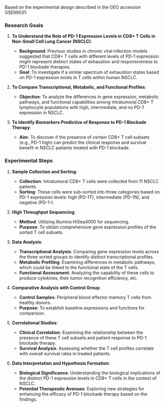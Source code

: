 Based on the experimental design described in the GEO accession GSE99531:

### Research Goals

1. **To Understand the Role of PD-1 Expression Levels in CD8+ T Cells in Non-Small Cell Lung Cancer (NSCLC)**:
   - **Background**: Previous studies in chronic viral infection models suggested that CD8+ T cells with different levels of PD-1 expression might represent distinct states of exhaustion and responsiveness to PD-1 blockade therapies.
   - **Goal**: To investigate if a similar spectrum of exhaustion states based on PD-1 expression exists in T cells within human NSCLC.

2. **To Compare Transcriptional, Metabolic, and Functional Profiles**:
   - **Objective**: To analyze the differences in gene expression, metabolic pathways, and functional capabilities among intratumoral CD8+ T lymphocyte populations with high, intermediate, and no PD-1 expression in NSCLC.

3. **To Identify Biomarkers Predictive of Response to PD-1 Blockade Therapy**:
   - **Aim**: To discover if the presence of certain CD8+ T cell subsets (e.g., PD-1 high) can predict the clinical response and survival benefit in NSCLC patients treated with PD-1 blockade.

### Experimental Steps

1. **Sample Collection and Sorting**:
   - **Collection**: Intratumoral CD8+ T cells were collected from 11 NSCLC patients.
   - **Sorting**: These cells were sub-sorted into three categories based on PD-1 expression levels: high (PD-1T), intermediate (PD-1N), and negative (PD-1-).

2. **High Throughput Sequencing**:
   - **Method**: Utilizing Illumina HiSeq4000 for sequencing.
   - **Purpose**: To obtain comprehensive gene expression profiles of the sorted T cell subsets.

3. **Data Analysis**:
   - **Transcriptional Analysis**: Comparing gene expression levels across the three sorted groups to identify distinct transcriptional profiles.
   - **Metabolic Profiling**: Examining differences in metabolic pathways, which could be linked to the functional state of the T cells.
   - **Functional Assessment**: Analyzing the capability of these cells to produce cytokines, their tumor recognition efficiency, etc.

4. **Comparative Analysis with Control Group**:
   - **Control Samples**: Peripheral blood effector memory T cells from healthy donors.
   - **Purpose**: To establish baseline expressions and functions for comparison.

5. **Correlational Studies**:
   - **Clinical Correlation**: Examining the relationship between the presence of these T cell subsets and patient response to PD-1 blockade therapy.
   - **Survival Analysis**: Assessing whether the T cell profiles correlate with overall survival rates in treated patients.

6. **Data Interpretation and Hypothesis Formation**:
   - **Biological Significance**: Understanding the biological implications of the distinct PD-1 expression levels in CD8+ T cells in the context of NSCLC.
   - **Potential Therapeutic Avenues**: Exploring new strategies for enhancing the efficacy of PD-1 blockade therapy based on the findings.
